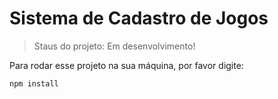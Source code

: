 <h1>Sistema de Cadastro de Jogos</h1>

> Staus do projeto: Em desenvolvimento!

Para rodar esse projeto na sua máquina, por favor digite: 

```
npm install 
```
